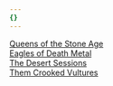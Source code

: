 ```yaml
---
{}
---
```

   
[Queens of the Stone Age](./Queens%20of%20the%20Stone%20Age.md)   
[Eagles of Death Metal](./Eagles%20of%20Death%20Metal.md)   
[The Desert Sessions](./The%20Desert%20Sessions.md)   
[Them Crooked Vultures](./Them%20Crooked%20Vultures.md)